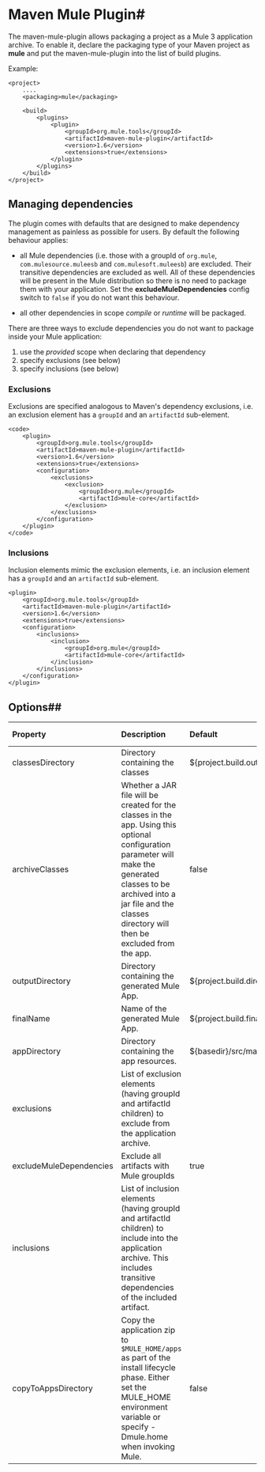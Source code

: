 # Maven Mule Plugin#

The maven-mule-plugin allows packaging a project as a Mule 3 application archive. To enable it, declare the packaging type of your Maven project as **mule** and put the maven-mule-plugin into the list of build plugins.

Example:

    <project>
        ....
        <packaging>mule</packaging>

        <build>
            <plugins>
                <plugin>
                    <groupId>org.mule.tools</groupId>
                    <artifactId>maven-mule-plugin</artifactId>
                    <version>1.6</version>
                    <extensions>true</extensions>
                </plugin>
            </plugins>
        </build>
    </project>

## Managing dependencies ##

The plugin comes with defaults that are designed to make dependency management as painless as possible for users. By default the following behaviour applies:

* all Mule dependencies (i.e. those with a groupId of `org.mule`, `com.mulesource.muleesb` and `com.mulesoft.muleesb`) are excluded. Their transitive dependencies are excluded as well. All of these dependencies will be present in the Mule distribution so there is no need to package them with your application. Set the **excludeMuleDependencies** config switch to `false` if you do not want this behaviour.

* all other dependencies in scope *compile* or *runtime* will be packaged.

There are three ways to exclude dependencies you do not want to package inside your Mule application:

1. use the *provided* scope when declaring that dependency
1. specify exclusions (see below)
1. specify inclusions (see below)

### Exclusions ###

Exclusions are specified analogous to Maven's dependency exclusions, i.e. an exclusion element has a `groupId` and an `artifactId` sub-element.

    <code>
        <plugin>
            <groupId>org.mule.tools</groupId>
            <artifactId>maven-mule-plugin</artifactId>
            <version>1.6</version>
            <extensions>true</extensions>
            <configuration>
                <exclusions>
                    <exclusion>
                        <groupId>org.mule</groupId>
                        <artifactId>mule-core</artifactId>
                    </exclusion>
                </exclusions>
            </configuration>
        </plugin>
    </code>

### Inclusions ###

Inclusion elements mimic the exclusion elements, i.e. an inclusion element has a `groupId` and an `artifactId` sub-element.

    <plugin>
        <groupId>org.mule.tools</groupId>
        <artifactId>maven-mule-plugin</artifactId>
        <version>1.6</version>
        <extensions>true</extensions>
        <configuration>
            <inclusions>
                <inclusion>
                    <groupId>org.mule</groupId>
                    <artifactId>mule-core</artifactId>
                </inclusion>
            </inclusions>
        </configuration>
    </plugin>

## Options##

|Property|Description|Default|Since Version|
|:-------|:----------|:------|:------------|
|classesDirectory|Directory containing the classes|${project.build.outputDirectory}|1.0|
|archiveClasses|Whether a JAR file will be created for the classes in the app. Using this optional configuration parameter will make the generated classes to be archived into a jar file and the classes directory will then be excluded from the app.|false|1.0|
|outputDirectory|Directory containing the generated Mule App.|${project.build.directory}|1.0|
|finalName|Name of the generated Mule App.|${project.build.finalName}|1.0|
|appDirectory|Directory containing the app resources.|${basedir}/src/main/app|1.0|
|exclusions| List of exclusion elements (having groupId and artifactId children) to exclude from the application archive.||1.2|
|excludeMuleDependencies|Exclude all artifacts with Mule groupIds|true|1.4|
|inclusions| List of inclusion elements (having groupId and artifactId children) to include into the application archive. This includes transitive dependencies of the included artifact.||1.5|
|copyToAppsDirectory|Copy the application zip to `$MULE_HOME/apps` as part of the install lifecycle phase. Either set the MULE_HOME environment variable or specify -Dmule.home when invoking Mule.|false|1.6|

